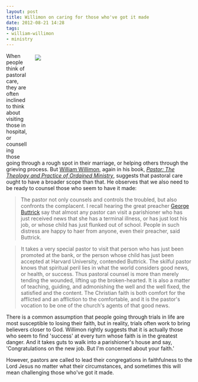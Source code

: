 ```yaml
---
layout: post
title: Willimon on caring for those who've got it made
date: 2012-08-21 14:28
tags:
- william-willimon
- ministry
---
```

<div style="float: right; margin: 5px 1px 0px 20px; width: 425px; height: 283px;"><img src="https://dl.dropbox.com/u/3897986/Jake%20Blog%20Images/mcmansion.jpg" /></div>
<p>When people think of pastoral care, they are often inclined to think about visiting those in hospital, or counselling those going through a rough spot in their marriage, or helping others through the grieving process. But <a href="http://en.wikipedia.org/wiki/William_Henry_Willimon" target="_blank">William Willimon</a>, again in his book, <a href="http://www.amazon.co.uk/gp/product/0687045320/ref=as_li_qf_sp_asin_il_tl?ie=UTF8&amp;tag=jakebeldercom-21&amp;linkCode=as2&amp;camp=1634&amp;creative=6738&amp;creativeASIN=0687045320" target="_blank"><em>Pastor: The Theology and Practice of Ordained Ministry</em></a>, suggests that pastoral care ought to have a broader scope than that. He observes that we also need to be ready to counsel those who seem to have it made:</p>
<blockquote>
The pastor not only counsels and controls the troubled, but also confronts the complacent. I recall hearing the great preacher <a href="http://en.wikipedia.org/wiki/George_Arthur_Buttrick" target="_blank">George Buttrick</a> say that almost any pastor can visit a parishioner who has just received news that she has a terminal illness, or has just lost his job, or whose child has just flunked out of school. People in such distress are happy to haer from anyone, even their preacher, said Buttrick.</blockquote>
<blockquote>
It takes a very special pastor to visit that person who has just been promoted at the bank, or the person whose child has just been accepted at Harvard University, contended Buttrick. The skilful pastor knows that spiritual peril lies in what the world considers good news, or health, or success. Thus pastoral counsel is more than merely tending the wounded, lifting up the broken-hearted. It is also a matter of teaching, guiding, and admonishing the well and the well fixed, the satisfied and the content. The Christian faith is both comfort for the afflicted and an affliction to the comfortable, and it is the pastor's vocation to be one of the church's agents of that good news.
</blockquote>
<p>There is a common assumption that people going through trials in life are most susceptible to losing their faith, but in reality, trials often work to bring believers closer to God. Willimon rightly suggests that it is actually those who seem to find 'success' at every turn whose faith is in the greatest danger. And it takes guts to walk into a parishioner's house and say, 'Congratulations on the new job. But I'm concerned about your faith.'</p>

However, pastors are called to lead their congregations in faithfulness to the Lord Jesus no matter what their circumstances, and sometimes this will mean challenging those who've got it made.
